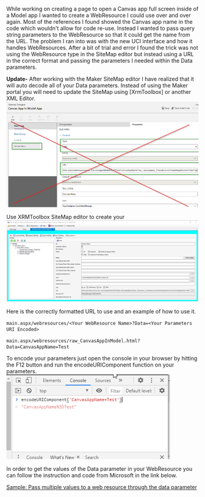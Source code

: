 While working on creating a page to open a Canvas app full screen inside of a Model app I wanted to create a WebResource I could use over and over again.  Most of the references I found showed the Canvas app name in the code which wouldn't allow for code re-use.  Instead I wanted to pass query string parameters to the WebResource so that it could get the name from the URL.  The problem I ran into was with the new UCI interface and how it handles WebResources.  After a bit of trial and error I found the trick was not using the WebResource type in the SiteMap editor but instead using a URL in the correct format and passing the parameters I needed within the Data parameters.

**Update-** After working with the Maker SiteMap editor I have realized that it will auto decode all of your Data parameters.  Instead of using the Maker portal you will need to update the SiteMap using [XrmToolbox] or another XML Editor. 
![Do Not Use Default Sitemap Editor](https://github.com/rwilson504/Blogger/blob/master/PassParametersToWebResourceFromSitemap/addurl.png?raw=true)

Use XRMToolbox SiteMap editor to create your 
![Use XRMToolbox](https://github.com/rwilson504/Blogger/blob/master/PassParametersToWebResourceFromSitemap/SiteMapLinkXrmToolbox.png?raw=true)

Here is the correctly formatted URL to use and an example of how to use it.
```
main.aspx/webresources/<Your WebResource Name>?Data=<Your Parameters URI Encoded>
```

```
main.aspx/webresources/raw_CanvasAppInModel.html?Data=CanvasAppName=Test
```

To encode your parameters just open the console in your browser by hitting the F12 button and run the encodeURIComponent function on your parameters.
![EncodeURI](https://github.com/rwilson504/Blogger/blob/master/PassParametersToWebResourceFromSitemap/encodeuri.png?raw=true)

In order to get the values of the Data parameter in your WebResource you can follow the instruction and code from Microsoft in the link below.

[Sample: Pass multiple values to a web resource through the data parameter](https://docs.microsoft.com/en-us/dynamics365/customerengagement/on-premises/developer/sample-pass-multiple-values-web-resource-through-data-parameter)
<!--stackedit_data:
eyJwcm9wZXJ0aWVzIjoidGl0bGU6IFBhc3MgQ3VzdG9tIFBhcm
FtZXRlcnMgVG8gV2ViUmVzb3VyY2UgRnJvbSBVSUMgU2l0ZU1h
cCBpbiBEeW5hbWljc1xuYXV0aG9yOiBSaWNoYXJkIFdpbHNvbl
xudGFnczogJ3NpdGVtYXAsIGR5bmFtaWNzLCB3ZWJyZXNvdXJj
ZSdcbiIsImhpc3RvcnkiOlsxODE3NDQ1NTA2LDEwNDc2OTEzND
AsMzY0OTM4MTg4LC04NTE5MDY2ODgsLTU3NTE4MDMzMCwtMTM3
NTMwMTQwOCw3Mzc1NTQ1NV19
-->